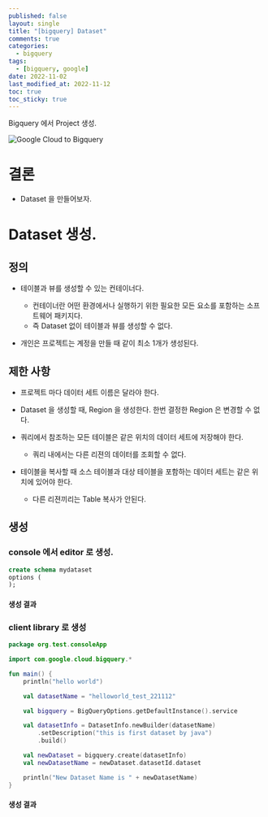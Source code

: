 ```yaml
---
published: false
layout: single
title: "[bigquery] Dataset"
comments: true
categories:
  - bigquery
tags:
  - [bigquery, google]
date: 2022-11-02
last_modified_at: 2022-11-12
toc: true
toc_sticky: true
---
```

Bigquery 에서 Project 생성.

![Google Cloud to Bigquery](https://user-images.githubusercontent.com/22446581/199433625-15460fb6-56d5-49ef-99e8-233c2a5f97e0.jpg)

# 결론

* Dataset 을 만들어보자.

# Dataset 생성.

## 정의

* 테이블과 뷰를 생성할 수 있는 컨테이너다.
  * 컨테이너란 어떤 환경에서나 실행하기 위한 필요한 모든 요소를 포함하는 소프트웨어 패키지다.
  * 즉 Dataset 없이 테이블과 뷰를 생성할 수 없다.

* 개인은 프로젝트는 계정을 만들 때 같이 최소 1개가 생성된다.

## 제한 사항

  * 프로젝트 마다 데이터 세트 이름은 달라야 한다.
  * Dataset 을 생성할 때, Region 을 생성한다. 한번 결정한 Region 은 변경할 수 없다.
  * 쿼리에서 참조하는 모든 테이블은 같은 위치의 데이터 세트에 저장해야 한다. 
    * 쿼리 내에서는 다른 리젼의 데이터를 조회할 수 없다.

  * 테이블을 복사할 때 소스 테이블과 대상 테이블을 포함하는 데이터 세트는 같은 위치에 있어야 한다.
    * 다른 리젼끼리는 Table 복사가 안된다.

## 생성

### console 에서 editor 로 생성.

```sql
create schema mydataset
options (
);
```

#### 생성 결과



### client library 로 생성

```kotlin
package org.test.consoleApp

import com.google.cloud.bigquery.*

fun main() {
    println("hello world")

    val datasetName = "helloworld_test_221112"

    val bigquery = BigQueryOptions.getDefaultInstance().service

    val datasetInfo = DatasetInfo.newBuilder(datasetName)
        .setDescription("this is first dataset by java")
        .build()

    val newDataset = bigquery.create(datasetInfo)
    val newDatasetName = newDataset.datasetId.dataset

    println("New Dataset Name is " + newDatasetName)
}

```

#### 생성 결과

